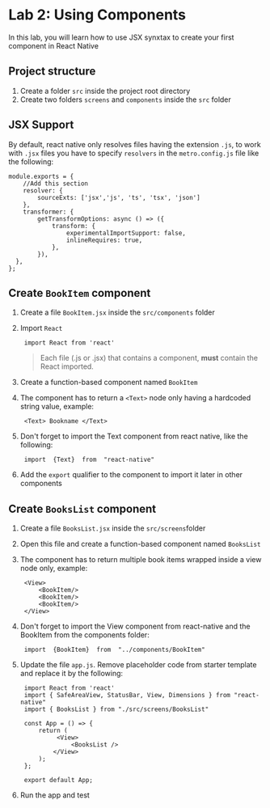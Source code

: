 # Lab 2: Using Components

In this lab, you will learn how to use JSX synxtax to create your first component in React Native



## Project structure
1. Create a folder `src` inside the project root directory
2. Create two folders `screens` and `components` inside the `src` folder

## JSX Support
By default, react native only resolves files having the extension `.js`, to work with `.jsx` files you have to specify `resolvers` in the `metro.config.js` file like the following:
	
	module.exports = {
		//Add this section
		resolver: { 
			sourceExts: ['jsx','js', 'ts', 'tsx', 'json']  
		},
		transformer: {
			getTransformOptions: async () => ({
				transform: {
					experimentalImportSupport: false,
					inlineRequires: true,
				},
			}),
	  },
	};

## Create `BookItem` component
1. Create a file `BookItem.jsx` inside the `src/components` folder
2. Import `React` 

		import React from 'react'
		
	
	> Each file (.js or .jsx) that contains a component, **must** contain the React imported.

3. Create a function-based component named `BookItem`
4. The component has to return a `<Text>` node only having a hardcoded string value, example:
	
		<Text> Bookname </Text>
5. Don't forget to import the Text component from react native, like the following:

		import  {Text}  from  "react-native"
6. Add the `export` qualifier to the component to import it later in other components

## Create `BooksList` component
1. Create a file `BooksList.jsx` inside the `src/screens`folder
2. Open this file and create a function-based component named `BooksList`
3. The component has to return multiple book items wrapped inside a view node only, example:

		<View>
			<BookItem/>
			<BookItem/>
			<BookItem/>
		</View>

4. Don't forget to import the View component from react-native and the BookItem from the components folder:
		
		import  {BookItem}  from  "../components/BookItem"
5. Update the file `app.js`. Remove placeholder code from starter template and replace it by the following:

		import React from 'react'
		import { SafeAreaView, StatusBar, View, Dimensions } from "react-native"
		import { BooksList } from "./src/screens/BooksList"

		const App = () => {
			return (
				 <View>
					 <BooksList />  
				</View>
			);
		};

		export default App;
6. Run the app and test
		
 






